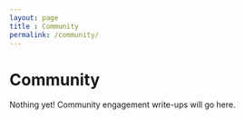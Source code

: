 ```yaml
---
layout: page
title : Community
permalink: /community/
---
```

<h1>Community</h1>
<p> Nothing yet! Community engagement write-ups will go here.</p>